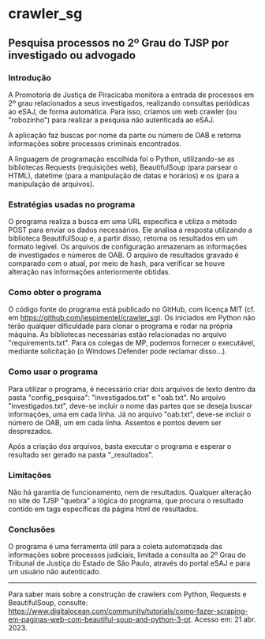 # crawler_sg
## Pesquisa processos no 2º Grau do TJSP por investigado ou advogado

### Introdução

A Promotoria de Justiça de Piracicaba monitora a entrada de processos em 2º grau relacionados a seus investigados, realizando consultas periódicas ao eSAJ, de forma automática. Para isso, criamos um web crawler (ou "robozinho") para realizar a pesquisa não autenticada ao eSAJ.

A aplicação faz buscas por nome da parte ou número de OAB e retorna informações sobre processos criminais encontrados.

A linguagem de programação escolhida foi o Python, utilizando-se as bibliotecas Requests (requisições web), BeautifulSoup (para parsear o HTML), datetime (para a manipulação de datas e horários) e os (para a manipulação de arquivos).

### Estratégias usadas no programa

O programa realiza a busca em uma URL específica e utiliza o método POST para enviar os dados necessários. Ele analisa a resposta utilizando a biblioteca BeautifulSoup e, a partir disso, retorna os resultados em um formato legível. Os arquivos de configuração armazenam as informações de investigados e números de OAB. O arquivo de resultados gravado é comparado com o atual, por meio de hash, para verificar se houve alteração nas informações anteriormente obtidas.

### Como obter o programa

O código fonte do programa está publicado no GitHub, com licença MIT (cf. em <https://github.com/jespimentel/crawler_sg>). Os iniciados em Python não terão qualquer dificuldade para clonar o programa e rodar na própria máquina. As bibliotecas necessárias estão relacionadas no arquivo "requirements.txt". Para os colegas de MP, podemos fornecer o executável, mediante solicitação (o Windows Defender pode reclamar disso...).

### Como usar o programa

Para utilizar o programa, é necessário criar dois arquivos de texto dentro da pasta "config_pesquisa": "investigados.txt" e "oab.txt". No arquivo "investigados.txt", deve-se incluir o nome das partes que se deseja buscar informações, uma em cada linha. Já no arquivo "oab.txt", deve-se incluir o número de OAB, um em cada linha. Assentos e pontos devem ser desprezados.

Após a criação dos arquivos, basta executar o programa e esperar o resultado ser gerado na pasta "_resultados".

### Limitações

Não há garantia de funcionamento, nem de resultados. Qualquer alteração no site do TJSP "quebra" a lógica do programa, que procura o resultado contido em tags específicas da página html de resultados. 

### Conclusões 

O programa é uma ferramenta útil para a coleta automatizada das informações sobre processos judiciais, limitada a consulta ao 2º Grau do Tribunal de Justiça do Estado de São Paulo, através do portal eSAJ e para um usuário não autenticado.

---
Para saber mais sobre a construção de crawlers com Python, Requests e BeautifulSoup, consulte: https://www.digitalocean.com/community/tutorials/como-fazer-scraping-em-paginas-web-com-beautiful-soup-and-python-3-pt. Acesso em: 21 abr. 2023.

